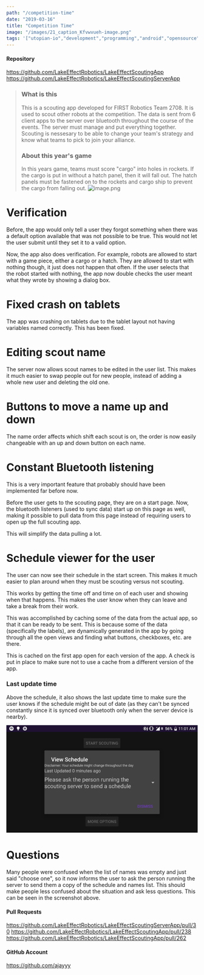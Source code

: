 ```yaml
---
path: "/competition-time"
date: "2019-03-16"
title: "Competition Time"
image: "/images/21_caption_Kfvwvueh-image.png"
tags: '["utopian-io","development","programming","android","opensource"]'
---
```


#### Repository
https://github.com/LakeEffectRobotics/LakeEffectScoutingApp
https://github.com/LakeEffectRobotics/LakeEffectScoutingServerApp

> ### What is this
> This is a scouting app developed for FIRST Robotics Team 2708. It is used to scout other robots at the competition. The data is sent from 6 client apps to the server over bluetooth throughout the course of the events. The server must manage and put everything together. Scouting is nessesary to be able to change your team's strategy and know what teams to pick to join your alliance.
 >### About this year's game
> In this years game, teams must score "cargo" into holes in rockets. If the cargo is put in without a hatch panel, then it will fall out. The hatch panels must be fastened on to the rockets and cargo ship to prevent the cargo from falling out.
> ![image.png](https://files.steempeak.com/file/steempeak/ajayyy/Kfvwvueh-image.png)

# Verification

Before, the app would only tell a user they forgot something when there was a default option available that was not possible to be true. This would not let the user submit until they set it to a valid option.

Now, the app also does verification. For example, robots are allowed to start with a game piece, either a cargo or a hatch. They are allowed to start with nothing though, it just does not happen that often. If the user selects that the robot started with nothing, the app now double checks the user meant what they wrote by showing a dialog box.

# Fixed crash on tablets

The app was crashing on tablets due to the tablet layout not having variables named correctly. This has been fixed.

# Editing scout name

The server now allows scout names to be edited in the user list. This makes it much easier to swap people out for new people, instead of adding a whole new user and deleting the old one.

# Buttons to move a name up and down

The name order affects which shift each scout is on, the order is now easily changeable with an up and down button on each name.

# Constant Bluetooth listening

This is a very important feature that probably should have been implemented far before now.

Before the user gets to the scouting page, they are on a start page. Now, the bluetooth listeners (used to sync data) start up on this page as well, making it possible to pull data from this page instead of requiring users to open up the full scouting app.

This will simplify the data pulling a lot.

# Schedule viewer for the user

The user can now see their schedule in the start screen. This makes it much easier to plan around when they must be scouting versus not scouting.

This works by getting the time off and time on of each user and showing when that happens. This makes the user know when they can leave and take a break from their work.

This was accomplished by caching some of the data from the actual app, so that it can be ready to be sent. This is because some of the data (specifically the labels), are dynamically generated in the app by going through all the open views and finding what buttons, checkboxes, etc. are there.

This is cached on the first app open for each version of the app. A check is put in place to make sure not to use a cache from a different version of the app.

### Last update time

Above the schedule, it also shows the last update time to make sure the user knows if the schedule might be out of date (as they can't be synced constantly since it is synced over bluetooth only when the server device is nearby).

![image.png](/images/rJc4obkc-image.png)

# Questions

Many people were confused when the list of names was empty and just said "choose one", so it now informs the user to ask the person running the server to send them a copy of the schedule and names list. This should make people less confused about the situation and ask less questions. This can be seen in the screenshot above.

#### Pull Requests
https://github.com/LakeEffectRobotics/LakeEffectScoutingServerApp/pull/30
https://github.com/LakeEffectRobotics/LakeEffectScoutingApp/pull/238
https://github.com/LakeEffectRobotics/LakeEffectScoutingApp/pull/262

#### GitHub Account
https://github.com/ajayyy